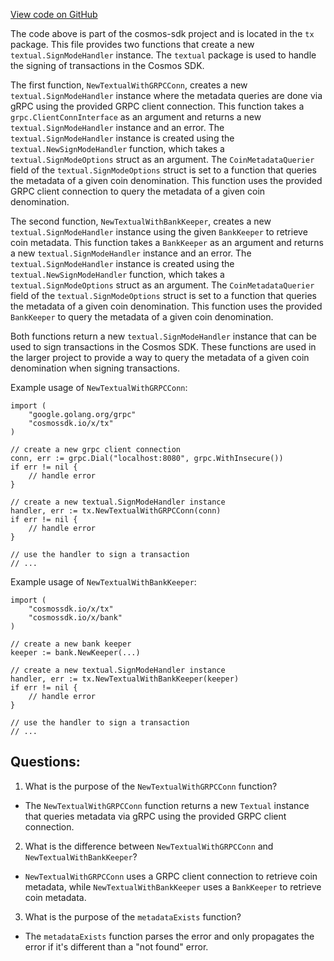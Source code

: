 [View code on GitHub](https://github.com/cosmos/cosmos-sdk/blob/main/x/auth/tx/config/textual.go)

The code above is part of the cosmos-sdk project and is located in the `tx` package. This file provides two functions that create a new `textual.SignModeHandler` instance. The `textual` package is used to handle the signing of transactions in the Cosmos SDK. 

The first function, `NewTextualWithGRPCConn`, creates a new `textual.SignModeHandler` instance where the metadata queries are done via gRPC using the provided GRPC client connection. This function takes a `grpc.ClientConnInterface` as an argument and returns a new `textual.SignModeHandler` instance and an error. The `textual.SignModeHandler` instance is created using the `textual.NewSignModeHandler` function, which takes a `textual.SignModeOptions` struct as an argument. The `CoinMetadataQuerier` field of the `textual.SignModeOptions` struct is set to a function that queries the metadata of a given coin denomination. This function uses the provided GRPC client connection to query the metadata of a given coin denomination. 

The second function, `NewTextualWithBankKeeper`, creates a new `textual.SignModeHandler` instance using the given `BankKeeper` to retrieve coin metadata. This function takes a `BankKeeper` as an argument and returns a new `textual.SignModeHandler` instance and an error. The `textual.SignModeHandler` instance is created using the `textual.NewSignModeHandler` function, which takes a `textual.SignModeOptions` struct as an argument. The `CoinMetadataQuerier` field of the `textual.SignModeOptions` struct is set to a function that queries the metadata of a given coin denomination. This function uses the provided `BankKeeper` to query the metadata of a given coin denomination. 

Both functions return a new `textual.SignModeHandler` instance that can be used to sign transactions in the Cosmos SDK. These functions are used in the larger project to provide a way to query the metadata of a given coin denomination when signing transactions. 

Example usage of `NewTextualWithGRPCConn`:

```
import (
    "google.golang.org/grpc"
    "cosmossdk.io/x/tx"
)

// create a new grpc client connection
conn, err := grpc.Dial("localhost:8080", grpc.WithInsecure())
if err != nil {
    // handle error
}

// create a new textual.SignModeHandler instance
handler, err := tx.NewTextualWithGRPCConn(conn)
if err != nil {
    // handle error
}

// use the handler to sign a transaction
// ...
```

Example usage of `NewTextualWithBankKeeper`:

```
import (
    "cosmossdk.io/x/tx"
    "cosmossdk.io/x/bank"
)

// create a new bank keeper
keeper := bank.NewKeeper(...)

// create a new textual.SignModeHandler instance
handler, err := tx.NewTextualWithBankKeeper(keeper)
if err != nil {
    // handle error
}

// use the handler to sign a transaction
// ...
```
## Questions: 
 1. What is the purpose of the `NewTextualWithGRPCConn` function?
- The `NewTextualWithGRPCConn` function returns a new `Textual` instance that queries metadata via gRPC using the provided GRPC client connection.

2. What is the difference between `NewTextualWithGRPCConn` and `NewTextualWithBankKeeper`?
- `NewTextualWithGRPCConn` uses a GRPC client connection to retrieve coin metadata, while `NewTextualWithBankKeeper` uses a `BankKeeper` to retrieve coin metadata.

3. What is the purpose of the `metadataExists` function?
- The `metadataExists` function parses the error and only propagates the error if it's different than a "not found" error.